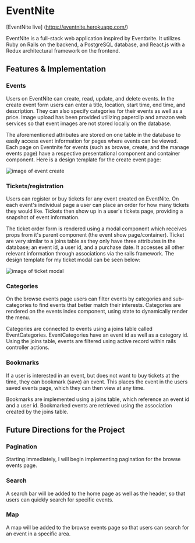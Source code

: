 # EventNite

[EventNite live] (https://eventnite.herokuapp.com/)

EventNite is a full-stack web application inspired by Eventbrite.  It utilizes Ruby on Rails on the backend, a PostgreSQL database, and React.js with a Redux architectural framework on the frontend.  

## Features & Implementation

### Events

Users on EventNite can create, read, update, and delete events.  In the create event form users can
enter a title, location, start time, end time, and description.  They can also specify categories
for their events as well as a price.  Image upload has been provided utilizing paperclip and amazon
web services so that event images are not stored locally on the database.

The aforementioned attributes are stored on one table in the database to easily access event
information for pages where events can be viewed.  Each page on Eventnite for events (such as browse,
create, and the manage events page) have a respective presentational component and container component.
Here is a design template for the create event page:


![image of event create](https://github.com/semaurer/EventNite/blob/master/docs/wireframes/EventCreate.png)

### Tickets/registration

Users can register or buy tickets for any event created on EventNite.  On each event's individual page
a user can place an order for how many tickets they would like.  Tickets then show up in a user's tickets page, providing a snapshot of event information.

The ticket order form is rendered using a modal component which receives props from it's parent component (the event show page/container).  Ticket are very similar to a joins table as they only have three attributes in the database; an event id, a user id, and a purchase date.  It accesses all other relevant information through associations via the rails framework.  The design template for my ticket modal can be seen below:

![image of ticket modal](https://github.com/semaurer/EventNite/blob/master/docs/wireframes/ticket_selection_modal.png)  

### Categories

On the browse events page users can filter events by categories and sub-categories to find events that
better match their interests.  Categories are rendered on the events index component, using state to
dynamically render the menu.  

Categories are connected to events using a joins table called EventCategories.  EventCategories have an
event id as well as a category id.  Using the joins table, events are filtered using active record within
rails controller actions.

### Bookmarks

If a user is interested in an event, but does not want to buy tickets at the time, they can bookmark (save)
an event.  This places the event in the users saved events page, which they can then view at any time.  

Bookmarks are implemented using a joins table, which reference an event id and a user id.  Bookmarked events
are retrieved using the association created by the joins table.


## Future Directions for the Project

### Pagination

Starting immediately, I will begin implementing pagination for the browse events page.

### Search

A search bar will be added to the home page as well as the header, so that users can quickly search for
specific events.

### Map

A map will be added to the browse events page so that users can search for an event in a specific area.
